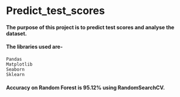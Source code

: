 # Predict_test_scores

#### The purpose of this project is to predict test scores and analyse the dataset.

#### The libraries used are-
    Pandas
    Matplotlib
    Seaborn
    Sklearn
    
#### Accuracy on Random Forest is 95.12% using RandomSearchCV.

